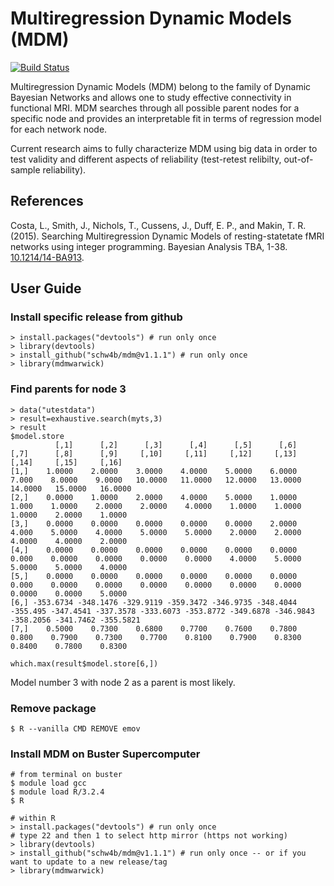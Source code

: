 # Multiregression Dynamic Models (MDM)
[![Build Status](https://travis-ci.org/schw4b/mdm.png?branch=master)](https://travis-ci.org/schw4b/mdm)

Multiregression Dynamic Models (MDM) belong to the family of Dynamic Bayesian Networks and allows one to study effective connectivity in functional MRI. MDM searches through all possible parent nodes for a specific node and provides an interpretable fit in terms of regression model for each network node.

Current research aims to fully characterize MDM using big data in order to test validity and different aspects of reliability (test-retest relibilty, out-of-sample reliability).

## References
Costa, L., Smith, J., Nichols, T., Cussens, J., Duff, E. P., and Makin, T. R. (2015). Searching Multiregression Dynamic Models of resting-statetate fMRI networks using integer programming. Bayesian Analysis TBA, 1-38. [10.1214/14-BA913](http://dx.doi.org/10.1214/14-BA913).

## User Guide

### Install specific release from github

    > install.packages("devtools") # run only once
    > library(devtools)
    > install_github("schw4b/mdm@v1.1.1") # run only once
    > library(mdmwarwick)

### Find parents for node 3

    > data("utestdata")
    > result=exhaustive.search(myts,3)
    > result
    $model.store
              [,1]      [,2]      [,3]      [,4]      [,5]      [,6]     [,7]      [,8]      [,9]     [,10]     [,11]     [,12]     [,13]     [,14]     [,15]     [,16]
    [1,]    1.0000    2.0000    3.0000    4.0000    5.0000    6.0000    7.000    8.0000    9.0000   10.0000   11.0000   12.0000   13.0000   14.0000   15.0000   16.0000
    [2,]    0.0000    1.0000    2.0000    4.0000    5.0000    1.0000    1.000    1.0000    2.0000    2.0000    4.0000    1.0000    1.0000    1.0000    2.0000    1.0000
    [3,]    0.0000    0.0000    0.0000    0.0000    0.0000    2.0000    4.000    5.0000    4.0000    5.0000    5.0000    2.0000    2.0000    4.0000    4.0000    2.0000
    [4,]    0.0000    0.0000    0.0000    0.0000    0.0000    0.0000    0.000    0.0000    0.0000    0.0000    0.0000    4.0000    5.0000    5.0000    5.0000    4.0000
    [5,]    0.0000    0.0000    0.0000    0.0000    0.0000    0.0000    0.000    0.0000    0.0000    0.0000    0.0000    0.0000    0.0000    0.0000    0.0000    5.0000
    [6,] -353.6734 -348.1476 -329.9119 -359.3472 -346.9735 -348.4044 -355.495 -347.4541 -337.3578 -333.6073 -353.8772 -349.6878 -346.9843 -358.2056 -341.7462 -355.5821
    [7,]    0.5000    0.7300    0.6800    0.7700    0.7600    0.7800    0.800    0.7900    0.7300    0.7700    0.8100    0.7900    0.8300    0.8400    0.7800    0.8300

    which.max(result$model.store[6,])

Model number 3 with node 2 as a parent is most likely.

  
### Remove package
    $ R --vanilla CMD REMOVE emov

### Install MDM on Buster Supercomputer
    # from terminal on buster
    $ module load gcc
    $ module load R/3.2.4
    $ R

    # within R
    > install.packages("devtools") # run only once
    # type 22 and then 1 to select http mirror (https not working)
    > library(devtools)
    > install_github("schw4b/mdm@v1.1.1") # run only once -- or if you want to update to a new release/tag
    > library(mdmwarwick)
